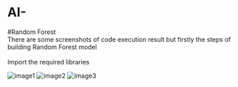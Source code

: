 # AI-
#Random Forest
<br>There are some screenshots of code execution result but firstly the steps of building Random Forest model
<br><br>Import the required libraries


![image1](https://github.com/eliza-ttt/AI-/assets/73555386/c267b94a-dc87-486c-9d8f-6632544ca253)
![image2](https://github.com/eliza-ttt/AI-/assets/73555386/d67f0d0a-cfb2-487c-aee0-0f7b28e665d7)
![image3](https://github.com/eliza-ttt/AI-/assets/73555386/2a939b51-1715-4ef0-bcf4-df423dd9ecd5)
